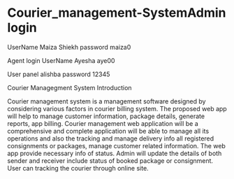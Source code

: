 # Courier_management-SystemAdmin login 
UserName
Maiza Shiekh
password
maiza0

Agent login 
UserName
Ayesha
aye00

User panel 
alishba
password
12345

Courier Managegment System  Introduction

Courier management system is a management software designed by considering various factors in
courier billing system. The proposed web app will help to manage customer information, package
details, generate reports, app billing. Courier management web application will be a comprehensive
and complete application will be able to manage all its operations and also the tracking and manage
delivery info all registered consignments or packages, manage customer related information. The
web app provide necessary info of status. Admin will update the details of both sender and receiver
include status of booked package or consignment. User can tracking the courier through online site.
